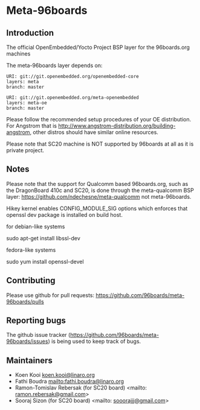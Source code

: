 Meta-96boards
================================

Introduction
-------------------------

The official OpenEmbedded/Yocto Project BSP layer for the 96boards.org machines

The meta-96boards layer depends on:

	URI: git://git.openembedded.org/openembedded-core
	layers: meta
	branch: master

	URI: git://git.openembedded.org/meta-openembedded
	layers: meta-oe
	branch: master

Please follow the recommended setup procedures of your OE distribution. For Angstrom that is http://www.angstrom-distribution.org/building-angstrom, other distros should have similar online resources.

Please note that SC20 machine is NOT supported by 96boards at all as it is private project.

Notes
-------------------------

Please note that the support for Qualcomm based 96boards.org, such as the
DragonBoard 410c and SC20, is done through the meta-qualcomm BSP layer:
https://github.com/ndechesne/meta-qualcomm not meta-96boards.

Hikey kernel enables CONFIG_MODULE_SIG options which enforces that openssl dev
package is installed on build host.

for debian-like systems

sudo apt-get install libssl-dev

fedora-like systems

sudo yum install openssl-devel

Contributing
-------------------------

Please use github for pull requests: https://github.com/96boards/meta-96boards/pulls

Reporting bugs
-------------------------

The github issue tracker (https://github.com/96boards/meta-96boards/issues) is being used to keep track of bugs.

Maintainers
-------------------------

* Koen Kooi <koen.kooi@linaro.org>
* Fathi Boudra <mailto:fathi.boudra@linaro.org>
* Ramon-Tomislav Rebersak (for SC20 board) <mailto: ramon.rebersak@gmail.com>
* Sooraj Sizon (for SC20 board) <mailto: sooorajjj@gmail.com>

